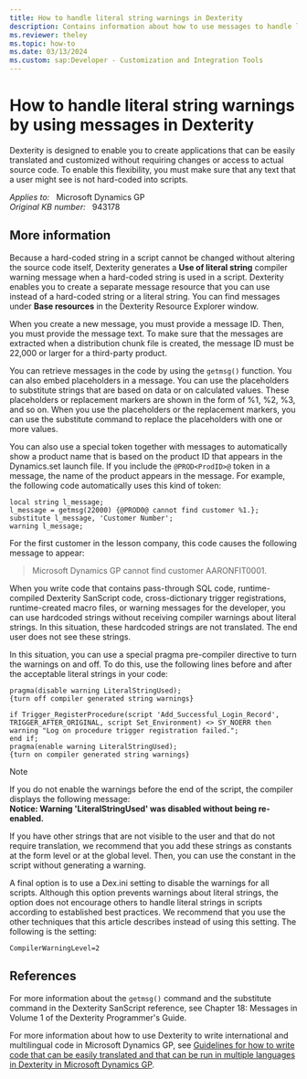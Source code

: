 ```yaml
---
title: How to handle literal string warnings in Dexterity
description: Contains information about how to use messages to handle literal string warnings in Dexterity in Microsoft Dynamics GP. Code samples are also provided.
ms.reviewer: theley
ms.topic: how-to
ms.date: 03/13/2024
ms.custom: sap:Developer - Customization and Integration Tools
---
```

# How to handle literal string warnings by using messages in Dexterity

Dexterity is designed to enable you to create applications that can be easily translated and customized without requiring changes or access to actual source code. To enable this flexibility, you must make sure that any text that a user might see is not hard-coded into scripts.

_Applies to:_ &nbsp; Microsoft Dynamics GP  
_Original KB number:_ &nbsp; 943178

## More information

Because a hard-coded string in a script cannot be changed without altering the source code itself, Dexterity generates a **Use of literal string** compiler warning message when a hard-coded string is used in a script. Dexterity enables you to create a separate message resource that you can use instead of a hard-coded string or a literal string. You can find messages under **Base resources** in the Dexterity Resource Explorer window.

When you create a new message, you must provide a message ID. Then, you must provide the message text. To make sure that the messages are extracted when a distribution chunk file is created, the message ID must be 22,000 or larger for a third-party product.

You can retrieve messages in the code by using the `getmsg()` function. You can also embed placeholders in a message. You can use the placeholders to substitute strings that are based on data or on calculated values. These placeholders or replacement markers are shown in the form of %1, %2, %3, and so on. When you use the placeholders or the replacement markers, you can use the substitute command to replace the placeholders with one or more values.

You can also use a special token together with messages to automatically show a product name that is based on the product ID that appears in the Dynamics.set launch file. If you include the `@PROD<ProdID>@` token in a message, the name of the product appears in the message. For example, the following code automatically uses this kind of token:

```console
local string l_message;
l_message = getmsg(22000) {@PROD0@ cannot find customer %1.};
substitute l_message, 'Customer Number';
warning l_message;
```

For the first customer in the lesson company, this code causes the following message to appear:

> Microsoft Dynamics GP cannot find customer AARONFIT0001.

When you write code that contains pass-through SQL code, runtime-compiled Dexterity SanScript code, cross-dictionary trigger registrations, runtime-created macro files, or warning messages for the developer, you can use hardcoded strings without receiving compiler warnings about literal strings. In this situation, these hardcoded strings are not translated. The end user does not see these strings.

In this situation, you can use a special pragma pre-compiler directive to turn the warnings on and off. To do this, use the following lines before and after the acceptable literal strings in your code:

```console
pragma(disable warning LiteralStringUsed); 
{turn off compiler generated string warnings} 

if Trigger_RegisterProcedure(script 'Add_Successful_Login_Record', TRIGGER_AFTER_ORIGINAL, script Set_Environment) <> SY_NOERR then
warning "Log on procedure trigger registration failed.";
end if;
pragma(enable warning LiteralStringUsed); 
{turn on compiler generated string warnings}
```

> [!NOTE]
> If you do not enable the warnings before the end of the script, the compiler displays the following message:  
> **Notice: Warning 'LiteralStringUsed' was disabled without being re-enabled.**

If you have other strings that are not visible to the user and that do not require translation, we recommend that you add these strings as constants at the form level or at the global level. Then, you can use the constant in the script without generating a warning.

A final option is to use a Dex.ini setting to disable the warnings for all scripts. Although this option prevents warnings about literal strings, the option does not encourage others to handle literal strings in scripts according to established best practices. We recommend that you use the other techniques that this article describes instead of using this setting. The following is the setting:

```console
CompilerWarningLevel=2
```

## References

For more information about the `getmsg()` command and the substitute command in the Dexterity SanScript reference, see Chapter 18: Messages in Volume 1 of the Dexterity Programmer's Guide.

For more information about how to use Dexterity to write international and multilingual code in Microsoft Dynamics GP, see [Guidelines for how to write code that can be easily translated and that can be run in multiple languages in Dexterity in Microsoft Dynamics GP](https://support.microsoft.com/topic/guidelines-for-how-to-write-code-that-can-be-easily-translated-and-that-can-be-run-in-multiple-languages-in-dexterity-in-microsoft-dynamics-gp-2ae38519-d690-bc81-2087-37ae3d6c05b3).

